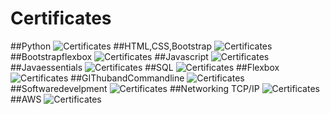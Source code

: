# Certificates

##Python
![Certificates](Python.png)
##HTML,CSS,Bootstrap
![Certificates](HTML,CSS,Bootstrap.png)
##Bootstrapflexbox
![Certificates](https://github.com/SaiKumarGunti08/Certificates/blob/main/Bootstrap%20CSS%20Flexbox.png)
##Javascript
![Certificates](Javascript.png)
##Javaessentials
![Certificates](https://github.com/SaiKumarGunti08/Certificates/blob/main/Javascript%20essentials.png)
##SQL
![Certificates](SQL.png)
##Flexbox
![Certificates](Flexbox.png)
##GIThubandCommandline
![Certificates](https://github.com/SaiKumarGunti08/Certificates/blob/main/GIT%20hub%20and%20Comman%20line.png)
##Softwaredevelpment
![Certificates](https://github.com/SaiKumarGunti08/Certificates/blob/main/Software%20development.png)
##Networking TCP/IP
![Certificates](Networking.png)
##AWS
![Certificates](AWS.png)
